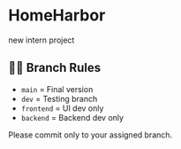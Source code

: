 # HomeHarbor
new intern project



## 🧑‍💻 Branch Rules

- `main` = Final version 
- `dev` = Testing branch 
- `frontend` = UI dev only
- `backend` = Backend dev only

Please commit only to your assigned branch.


